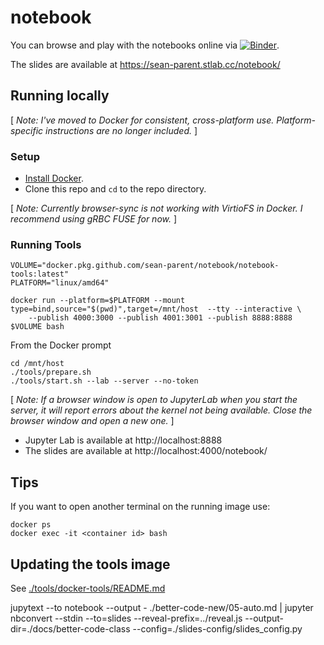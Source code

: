 # notebook

You can browse and play with the notebooks online via [![Binder](https://mybinder.org/badge_logo.svg)](https://mybinder.org/v2/gh/sean-parent/notebook/master?urlpath=lab).

The slides are available at https://sean-parent.stlab.cc/notebook/

## Running locally

\[ _Note: I've moved to Docker for consistent, cross-platform use. Platform-specific instructions are no longer included._ \]

### Setup

- [Install Docker](https://docs.docker.com/get-docker/).
- Clone this repo and `cd` to the repo directory.

\[ _Note: Currently browser-sync is not working with VirtioFS in Docker. I recommend using gRBC FUSE for now._ \]

### Running Tools

```
VOLUME="docker.pkg.github.com/sean-parent/notebook/notebook-tools:latest"
PLATFORM="linux/amd64"

docker run --platform=$PLATFORM --mount type=bind,source="$(pwd)",target=/mnt/host  --tty --interactive \
    --publish 4000:3000 --publish 4001:3001 --publish 8888:8888 $VOLUME bash
```

From the Docker prompt

```
cd /mnt/host
./tools/prepare.sh
./tools/start.sh --lab --server --no-token
```

\[ _Note: If a browser window is open to JupyterLab when you start the server, it will report errors about the kernel not being available. Close the browser window and open a new one._ \]

- Jupyter Lab is available at http://localhost:8888
- The slides are available at http://localhost:4000/notebook/

## Tips

If you want to open another terminal on the running image use:

```
docker ps
docker exec -it <container id> bash
```

## Updating the tools image

See [./tools/docker-tools/README.md](./tools/docker-tools/README.md)


jupytext --to notebook --output - ./better-code-new/05-auto.md | jupyter nbconvert --stdin --to=slides --reveal-prefix=../reveal.js --output-dir=./docs/better-code-class --config=./slides-config/slides_config.py
